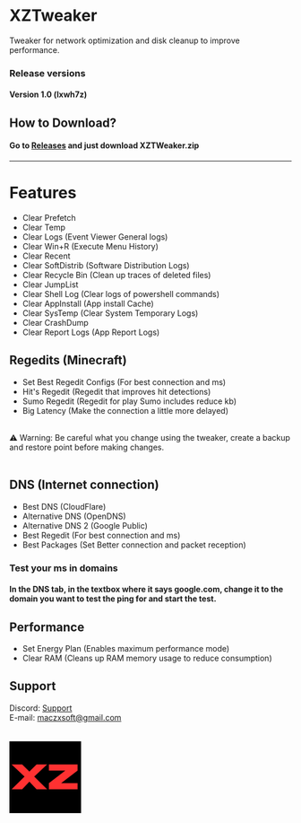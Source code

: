 # XZTweaker
Tweaker for network optimization and disk cleanup to improve performance.

### Release versions
#### Version 1.0 (lxwh7z)

## How to Download?
#### Go to [Releases](https://github.com/kahzgbb/XZTweaker/releases/tag/Release) and just download XZTWeaker.zip
-----------------------------------------------

# Features

* Clear Prefetch
* Clear Temp
* Clear Logs (Event Viewer General logs)
* Clear Win+R (Execute Menu History)
* Clear Recent
* Clear SoftDistrib (Software Distribution Logs)
* Clear Recycle Bin (Clean up traces of deleted files)
* Clear JumpList
* Clear Shell Log (Clear logs of powershell commands)
* Clear AppInstall (App install Cache)
* Clear SysTemp (Clear System Temporary Logs)
* Clear CrashDump
* Clear Report Logs (App Report Logs)

## Regedits (Minecraft)
* Set Best Regedit Configs (For best connection and ms)
* Hit's Regedit (Regedit that improves hit detections)
* Sumo Regedit (Regedit for play Sumo includes reduce kb)
* Big Latency (Make the connection a little more delayed)
<br>
⚠ Warning: Be careful what you change using the tweaker, create a backup and restore point before making changes.
<br>
<br>

## DNS (Internet connection)
* Best DNS (CloudFlare)
* Alternative DNS (OpenDNS)
* Alternative DNS 2 (Google Public)
* Best Regedit (For best connection and ms)
* Best Packages (Set Better connection and packet reception)
### Test your ms in domains
#### In the DNS tab, in the textbox where it says google.com, change it to the domain you want to test the ping for and start the test.

## Performance
* Set Energy Plan (Enables maximum performance mode)
* Clear RAM (Cleans up RAM memory usage to reduce consumption)
  
## Support
Discord: [Support](https://discord.gg/ZkpFeA8T6a)
<br>
E-mail: maczxsoft@gmail.com
<br>
<br>
<br>
![](/XZ.png)
